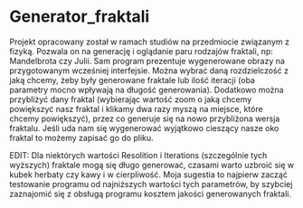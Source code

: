 # Generator_fraktali
Projekt opracowany został w ramach studiów na przedmiocie związanym z fizyką. Pozwala on na generację i oglądanie paru rodzajów fraktali, np: Mandelbrota czy Julii. Sam program prezentuje wygenerowane obrazy na przygotowanym wcześniej interfejsie. Można wybrać daną rozdzielczość z jaką chcemy, żeby były generowane fraktale lub ilość iteracji (oba parametry mocno wpływają na długość generowania). Dodatkowo można przybliżyć dany fraktal (wybierając wartość zoom o jaką chcemy powiększyć nasz fraktal i klikamy dwa razy myszą na miejsce, które chcemy powiększyć), przez co generuje się na nowo przybliżona wersja fraktalu. Jeśli uda nam się wygenerować wyjątkowo cieszący nasze oko fraktal to możemy zapisać go do pliku.

EDIT: Dla niektórych wartości Resolition i Iterations (szczególnie tych wyższych) fraktale mogą się długo generować, czasami warto uzbroić się w kubek herbaty czy kawy i w cierpliwość. Moja sugestia to najpierw zacząć testowanie programu od najniższych wartości tych parametrów, by szybciej zaznajomić się z obsługą programu kosztem jakości generowanych fraktali.
